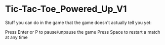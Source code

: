 # Tic-Tac-Toe_Powered_Up_V1

Stuff you can do in the game that the game doesn't actually tell you yet:

Press Enter or P to pause/unpause the game
Press Space to restart a match at any time

